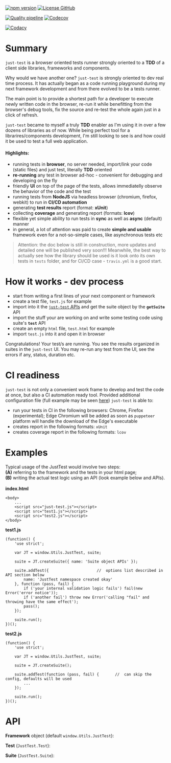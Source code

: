 [![npm version](https://img.shields.io/npm/v/just-test.svg?label=npm)](https://www.npmjs.com/package/just-test)
[![License GitHub](https://img.shields.io/github/license/gullerya/just-test.svg)](https://opensource.org/licenses/MIT)

[![Quality pipeline](https://github.com/gullerya/just-test/actions/workflows/quality.yml/badge.svg?branch=main)](https://github.com/gullerya/just-test/actions/workflows/quality.yml)
[![Codecov](https://codecov.io/gh/gullerya/just-test/branch/main/graph/badge.svg?token=gq1k48NawB)](https://codecov.io/gh/gullerya/just-test)

[![Codacy](https://img.shields.io/codacy/grade/9aa34b1cf3c248fea0164e71137dce1c.svg?logo=codacy)](https://www.codacy.com/app/gullerya/just-test)

# Summary

`just-test` is a browser oriented tests runner strongly oriented to a __TDD__ of a client side libraries, frameworks and components.

Why would we have another one?
`just-test` is strongly oriented to dev real time process. It has actually began as a code running playground during my next framework development and from there evolved to be a tests runner.

The main point is to provide a shortest path for a developer to execute newly written code in the browser, re-run it while benefitting from the browser's debug tools, fix the source and re-test the whole again just in a click of refresh.

`just-test` became to myself a truly __TDD__ enabler as I'm using it in over a few dozens of libraries as of now. While being perfect tool for a librarires/components development, I'm still looking to see is and how could it be used to test a full web application.

#### Highlights:
- running tests in __browser__, no server needed, import/link your code (static files) and just test, literally __TDD__ oriented
- __re-running__ any test in browser ad-hoc - convenient for debugging and developing on the fly
- friendly __UI__ on top of the page of the tests, allows immediatelly observe the behavior of the code and the test
- running tests from __NodeJS__ via headless browser (chromium, firefox, webkit) to run in __CI/CD automation__
- generating __test results__ report (format: __xUnit__)
- collecting __coverage__ and generating report (formats: __lcov__)
- flexible yet simple ability to run tests in __sync__ as well as __async__ (default) manner
- in general, a lot of attention was paid to create __simple and usable__ framework even for a not-so-simple cases, like asynchronous tests etc

> Attention: the doc below is still in construction, more updates and detailed one will be published very soon!!!
> Meanwhile, the best way to actually see how the library should be used is it look onto its own tests in `tests` folder, and for CI/CD case - `travis.yml` is a good start.

# How it works - dev process

* start from writing a first lines of your next component or framework
* create a test file, `test.js` for example
* import into it the [`just-test` APIs](docs/api.md) and get the suite object by the __`getSuite`__ API
* import the stuff your are working on and write some testing code using suite's __`test`__ API
* create an empty `html` file, `test.html` for example
* import `test.js` into it and open it in browser

Congratulations! Your test/s are running.
You see the results organized in suites in the `just-test` UI.
You may re-run any test from the UI, see the errors if any, status, duration etc.

# CI readiness

`just-test` is not only a convenient work frame to develop and test the code at once, but also a CI automation ready tool.
Provided additional configuration file (full example may be seen [here](src/tests-runner/configuration/default-config.json)) `just-test` is able to:
* run your tests in CI in the following browsers: Chrome, Firefox (experimental); Edge Chromium will be added as soon as `puppeteer` platform will handle the download of the Edge's executable
* creates report in the following formats: `xUnit`
* creates coverage report in the following formats: `lcov`

# Examples

Typical usage of the JustTest would involve two steps:<br/>
<b>(A)</b> referring to the framework and the tests in your html page;<br/>
<b>(B)</b> writing the actual test logic using an API (look example below and APIs).<br/>
<br/>
<b>index.html</b>
```
<body>
	...
	<script src="just-test.js"></script>
	<script src="test1.js"></script>
	<script src="test2.js"></script>
</body>
```

<b>test1.js</b>
```
(function() {
	'use strict';

	var JT = window.Utils.JustTest, suite;

	suite = JT.createSuite({ name: 'Suite object APIs' });

	suite.addTest({						//	options list described in API section below
		name: 'JustTest namespace created okay'
	}, function (pass, fail) {
		if ('your internal validation logic fails') fail(new Error('error notice'));
		if ('another fail') throw new Error('calling "fail" and throwing have the same effect');
		pass();
	});
	
	suite.run();
})();
```

<b>test2.js</b>
```
(function() {
	'use strict';

	var JT = window.Utils.JustTest, suite;
	
	suite = JT.createSuite();

	suite.addTest(function (pass, fail) {		//	can skip the config, defaults will be used
		...
	});
	
	suite.run();
})();
```

# API

<b>Framework</b> object (default ```window.Utils.JustTest```):


<b>Test</b> (```JustTest.Test```):


<b>Suite</b> (```JustTest.Suite```):

